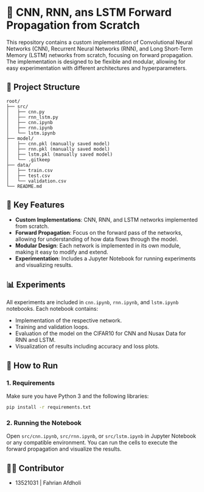 # 🧠 CNN, RNN, ans LSTM Forward Propagation from Scratch

This repository contains a custom implementation of Convolutional Neural Networks (CNN), Recurrent Neural Networks (RNN), and Long Short-Term Memory (LSTM) networks from scratch, focusing on forward propagation. The implementation is designed to be flexible and modular, allowing for easy experimentation with different architectures and hyperparameters.

## 📁 Project Structure

```
root/
├── src/
│   ├── cnn.py
│   ├── rnn_lstm.py
│   ├── cnn.ipynb
│   ├── rnn.ipynb
│   └── lstm.ipynb
├── model/
│   ├── cnn.pkl (manually saved model)
│   ├── rnn.pkl (manually saved model)
│   ├── lstm.pkl (manually saved model)
│   └── .gitkeep
├── data/
│   ├── train.csv
│   ├── test.csv
│   └── validation.csv
└── README.md
```

## 🚀 Key Features

- **Custom Implementations**: CNN, RNN, and LSTM networks implemented from scratch.
- **Forward Propagation**: Focus on the forward pass of the networks, allowing for understanding of how data flows through the model.
- **Modular Design**: Each network is implemented in its own module, making it easy to modify and extend.
- **Experimentation**: Includes a Jupyter Notebook for running experiments and visualizing results.

## 📊 Experiments

All experiments are included in `cnn.ipynb`, `rnn.ipynb`, and `lstm.ipynb` notebooks. Each notebook contains:
- Implementation of the respective network.
- Training and validation loops.
- Evaluation of the model on the CIFAR10 for CNN and Nusax Data for RNN and LSTM.
- Visualization of results including accuracy and loss plots.

## 🧪 How to Run

### 1. Requirements
Make sure you have Python 3 and the following libraries:

```bash
pip install -r requirements.txt
```

### 2. Running the Notebook
Open `src/cnn.ipynb`, `src/rnn.ipynb`, or `src/lstm.ipynb` in Jupyter Notebook or any compatible environment. You can run the cells to execute the forward propagation and visualize the results.


## 👨‍💻 Contributor

- 13521031 | Fahrian Afdholi